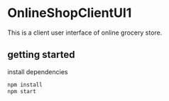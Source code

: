 # OnlineShopClientUI1

This is a client user interface of online grocery store.



## getting started

install dependencies 

```sh
npm install
npm start
```

